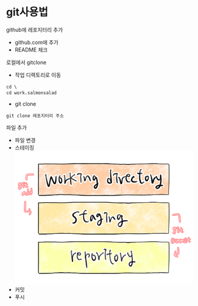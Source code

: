 # git사용법
github에 레포지터리 추가
* github.com에 추가
* README 체크

로컬에서 gitclone
* 작업 디렉토리로 이동
```
cd \
cd work.salmonsalad
```
* git clone
```
git clone 레포지터리 주소
```

파일 추가
* 파일 변경
* 스테이징
![staging](images/git_staging.png)
* 커밋
* 푸시